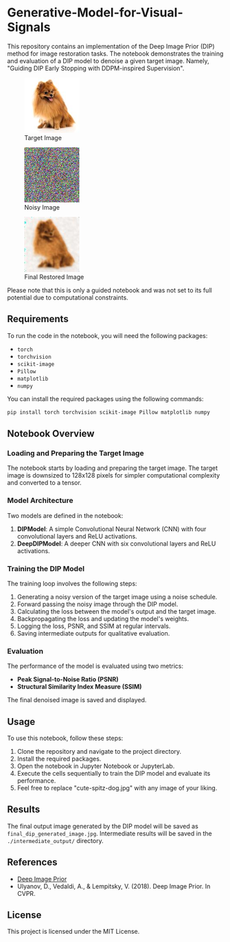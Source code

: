 # Generative-Model-for-Visual-Signals
This repository contains an implementation of the Deep Image Prior (DIP) method for image restoration tasks. The notebook demonstrates the training and evaluation of a DIP model to denoise a given target image. Namely, "Guiding DIP Early Stopping with DDPM-inspired Supervision". 

<figure>
  <img
  src="./target_image.jpg"
  alt="Target Image">
  <figcaption>Target Image</figcaption>
</figure>

<figure>
  <img
  src="./noisy_image.jpg"
  alt="Noisy Image">
  <figcaption>Noisy Image</figcaption>
</figure>

<figure>
  <img
  src="./final_dip_generated_image.jpg"
  alt="Restored Image">
  <figcaption>Final Restored Image</figcaption>
</figure>

Please note that this is only a guided notebook and was not set to its full potential due to computational constraints. 

## Requirements

To run the code in the notebook, you will need the following packages:

- `torch`
- `torchvision`
- `scikit-image`
- `Pillow`
- `matplotlib`
- `numpy`

You can install the required packages using the following commands:

```bash
pip install torch torchvision scikit-image Pillow matplotlib numpy
```

## Notebook Overview

### Loading and Preparing the Target Image

The notebook starts by loading and preparing the target image. The target image is downsized to 128x128 pixels for simpler computational complexity and converted to a tensor.

### Model Architecture

Two models are defined in the notebook:

1. **DIPModel**: A simple Convolutional Neural Network (CNN) with four convolutional layers and ReLU activations.
2. **DeepDIPModel**: A deeper CNN with six convolutional layers and ReLU activations.

### Training the DIP Model

The training loop involves the following steps:

1. Generating a noisy version of the target image using a noise schedule.
2. Forward passing the noisy image through the DIP model.
3. Calculating the loss between the model's output and the target image.
4. Backpropagating the loss and updating the model's weights.
5. Logging the loss, PSNR, and SSIM at regular intervals.
6. Saving intermediate outputs for qualitative evaluation.

### Evaluation

The performance of the model is evaluated using two metrics:
- **Peak Signal-to-Noise Ratio (PSNR)**
- **Structural Similarity Index Measure (SSIM)**

The final denoised image is saved and displayed.

## Usage

To use this notebook, follow these steps:

1. Clone the repository and navigate to the project directory.
2. Install the required packages.
3. Open the notebook in Jupyter Notebook or JupyterLab.
4. Execute the cells sequentially to train the DIP model and evaluate its performance.
5. Feel free to replace "cute-spitz-dog.jpg" with any image of your liking.

## Results

The final output image generated by the DIP model will be saved as `final_dip_generated_image.jpg`. Intermediate results will be saved in the `./intermediate_output/` directory.

## References

- [Deep Image Prior](https://dmitryulyanov.github.io/deep_image_prior)
- Ulyanov, D., Vedaldi, A., & Lempitsky, V. (2018). Deep Image Prior. In CVPR.

## License

This project is licensed under the MIT License.

